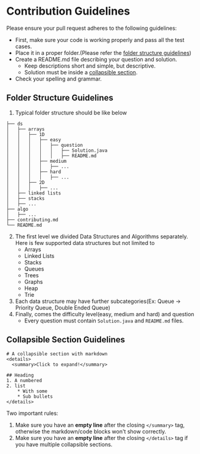 # Contribution Guidelines

Please ensure your pull request adheres to the following guidelines:

- First, make sure your code is working properly and pass all the test cases.
- Place it in a proper folder.(Please refer the [folder structure guidelines](#folder-structure-guidelines))
- Create a README.md file describing your question and solution.
  - Keep descriptions short and simple, but descriptive.
  - Solution must be inside a [collapsible section](#collapsible-section-guidelines).
- Check your spelling and grammar.

## Folder Structure Guidelines
1. Typical folder structure should be like below
```
├── ds
│   ├── arrays
│   │   ├── 1D
│   │   │   ├── easy
│   │   │   │   ├── question
│   │   │   │   │   ├── Solution.java
│   │   │   │   │   ├── README.md
│   │   │   ├── medium
│   │   │   │   ├── ...
│   │   │   ├── hard
│   │   │   │   ├── ...
│   │   ├── 2D
│   │   │   ├── ...
│   ├── linked lists
│   ├── stacks
│   ├── ...
├── algo
│   ├── ...
├── contributing.md
└── README.md
```
2. The first level we divided Data Structures and Algorithms separately. Here is few supported data structures but not limited to
   - Arrays 
   - Linked Lists
   - Stacks
   - Queues
   - Trees
   - Graphs
   - Heap 
   - Trie
3. Each data structure may have further subcategories(Ex: Queue -> Priority Queue, Double Ended Queue)
4. Finally, comes the difficulty level(easy, medium and hard) and question
   - Every question must contain `Solution.java` and `README.md` files.

## Collapsible Section Guidelines

```
# A collapsible section with markdown
<details>
  <summary>Click to expand!</summary>

## Heading
1. A numbered
2. list
    * With some
    * Sub bullets
</details>
```

Two important rules:
1. Make sure you have an **empty line** after the closing `</summary>` tag, otherwise the markdown/code blocks won't show correctly.
2. Make sure you have an **empty line** after the closing `</details>` tag if you have multiple collapsible sections.
